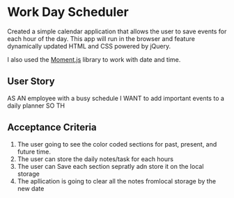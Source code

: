 # Work Day Scheduler

Created a simple calendar application that allows the user to save events for each hour of the day. This app will run in the browser and feature dynamically updated HTML and CSS powered by jQuery.

I also used the [Moment.js](https://momentjs.com/) library to work with date and time.

## User Story


AS AN employee with a busy schedule
I WANT to add important events to a daily planner
SO TH


## Acceptance Criteria

1) The user going to see the color coded sections for past, present, and future time.
2) The user can store the daily notes/task for each hours
3) The user can Save each section sepratly adn store it on the local storage
4) The apllication is going to clear all the notes fromlocal storage by the new date 

